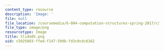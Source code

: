 ```yaml
---
content_type: resource
description: 'Image: '
file: null
file_location: /coursemedia/6-004-computation-structures-spring-2017/c5025083ffedf14759dbfd3c0cdc6162_Slide05.png
file_type: image/png
resourcetype: Image
title: Slide05.png
uid: c5025083-ffed-f147-59db-fd3c0cdc6162
---
```

